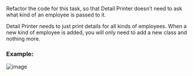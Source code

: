 Refactor the code for this task, so that Detail Printer doesn’t need to ask what kind of an employee is passed to it.

Detail Printer needs to just print details for all kinds of employees. When a new kind of employee is added, you will only need to add a new class and nothing more.

### Example:

![image](https://user-images.githubusercontent.com/45227327/225396096-21f8287f-4ca8-4c15-bdcf-2824cda7223f.png)
